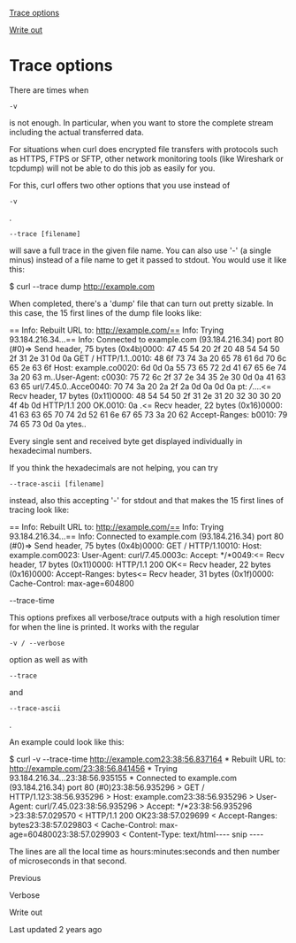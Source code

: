 <a href="trace.html" class="navButton-94f2579c--pageItemWithChildrenNested-2c5d8183--navButtonClickable-161b88ca--navButtonOpened-6a88552e">

<span class="text-4505230f--UIH300-2063425d--textContentFamily-49a318e1--navButtonLabel-14a4968f">Trace options</span>

</a>

<a href="writeout.html" class="navButton-94f2579c--pageItemWithChildrenNested-2c5d8183--navButtonClickable-161b88ca">

<span class="text-4505230f--UIH300-2063425d--textContentFamily-49a318e1--navButtonLabel-14a4968f">Write out</span>

</a>

<a href="../version.html" class="navButton-94f2579c--pageItemWithChildrenNested-2c5d8183--navButtonClickable-161b88ca">

</a>

<a href="../persist.html" class="navButton-94f2579c--pageItemWithChildrenNested-2c5d8183--navButtonClickable-161b88ca">

</a>

# <span class="text-4505230f--DisplayH900-bfb998fa--textContentFamily-49a318e1">Trace options</span>

<span class="text-4505230f--UIH300-2063425d--textUIFamily-5ebd8e40--text-8ee2c8b2">

</span>

<span class="text-4505230f--TextH400-3033861f--textContentFamily-49a318e1">

<span data-key="c47a63eb63b94ec497e15ed367a3313b">

<span data-offset-key="c47a63eb63b94ec497e15ed367a3313b:0">There are times when </span>

<span data-offset-key="c47a63eb63b94ec497e15ed367a3313b:1">`-v`</span>

<span data-offset-key="c47a63eb63b94ec497e15ed367a3313b:2"> is not enough. In particular, when you want to store the complete stream including the actual transferred data.</span>

</span>

</span>

<span class="text-4505230f--TextH400-3033861f--textContentFamily-49a318e1">

<span data-key="79f7332dd6bf466aacd76677ded40423">

<span data-offset-key="79f7332dd6bf466aacd76677ded40423:0">For situations when curl does encrypted file transfers with protocols such as HTTPS, FTPS or SFTP, other network monitoring tools (like Wireshark or tcpdump) will not be able to do this job as easily for you.</span>

</span>

</span>

<span class="text-4505230f--TextH400-3033861f--textContentFamily-49a318e1">

<span data-key="388656d103e64ea080c159503ff14673">

<span data-offset-key="388656d103e64ea080c159503ff14673:0">For this, curl offers two other options that you use instead of </span>

<span data-offset-key="388656d103e64ea080c159503ff14673:1">`-v`</span>

<span data-offset-key="388656d103e64ea080c159503ff14673:2">.</span>

</span>

</span>

<span class="text-4505230f--TextH400-3033861f--textContentFamily-49a318e1">

<span data-key="971b082de53d4f43b1fbd479951ad5dd">

<span data-offset-key="971b082de53d4f43b1fbd479951ad5dd:0">`--trace [filename]`</span>

<span data-offset-key="971b082de53d4f43b1fbd479951ad5dd:1"> will save a full trace in the given file name. You can also use '-' (a single minus) instead of a file name to get it passed to stdout. You would use it like this:</span>

</span>

</span>    $ curl --trace dump http://example.com<span class="text-4505230f--TextH400-3033861f--textContentFamily-49a318e1">

<span data-key="005bd2da5cdc4f1485025d85c8f20bf3">

<span data-offset-key="005bd2da5cdc4f1485025d85c8f20bf3:0">When completed, there's a 'dump' file that can turn out pretty sizable. In this case, the 15 first lines of the dump file looks like:</span>

</span>

</span>    == Info: Rebuilt URL to: http://example.com/== Info:   Trying 93.184.216.34...== Info: Connected to example.com (93.184.216.34) port 80 (#0)=> Send header, 75 bytes (0x4b)0000: 47 45 54 20 2f 20 48 54 54 50 2f 31 2e 31 0d 0a GET / HTTP/1.1..0010: 48 6f 73 74 3a 20 65 78 61 6d 70 6c 65 2e 63 6f Host: example.co0020: 6d 0d 0a 55 73 65 72 2d 41 67 65 6e 74 3a 20 63 m..User-Agent: c0030: 75 72 6c 2f 37 2e 34 35 2e 30 0d 0a 41 63 63 65 url/7.45.0..Acce0040: 70 74 3a 20 2a 2f 2a 0d 0a 0d 0a                pt: */*....<= Recv header, 17 bytes (0x11)0000: 48 54 54 50 2f 31 2e 31 20 32 30 30 20 4f 4b 0d HTTP/1.1 200 OK.0010: 0a                                              .<= Recv header, 22 bytes (0x16)0000: 41 63 63 65 70 74 2d 52 61 6e 67 65 73 3a 20 62 Accept-Ranges: b0010: 79 74 65 73 0d 0a                               ytes..<span class="text-4505230f--TextH400-3033861f--textContentFamily-49a318e1">

<span data-key="40a899c38f7b4a98a7387c1526a19730">

<span data-offset-key="40a899c38f7b4a98a7387c1526a19730:0">Every single sent and received byte get displayed individually in hexadecimal numbers.</span>

</span>

</span>

<span class="text-4505230f--TextH400-3033861f--textContentFamily-49a318e1">

<span data-key="aa4dc13ee63040aab0c0303f6f7e5650">

<span data-offset-key="aa4dc13ee63040aab0c0303f6f7e5650:0">If you think the hexadecimals are not helping, you can try </span>

<span data-offset-key="aa4dc13ee63040aab0c0303f6f7e5650:1">`--trace-ascii [filename]`</span>

<span data-offset-key="aa4dc13ee63040aab0c0303f6f7e5650:2"> instead, also this accepting '-' for stdout and that makes the 15 first lines of tracing look like:</span>

</span>

</span>    == Info: Rebuilt URL to: http://example.com/== Info:   Trying 93.184.216.34...== Info: Connected to example.com (93.184.216.34) port 80 (#0)=> Send header, 75 bytes (0x4b)0000: GET / HTTP/1.10010: Host: example.com0023: User-Agent: curl/7.45.0003c: Accept: */*0049:<= Recv header, 17 bytes (0x11)0000: HTTP/1.1 200 OK<= Recv header, 22 bytes (0x16)0000: Accept-Ranges: bytes<= Recv header, 31 bytes (0x1f)0000: Cache-Control: max-age=604800<span class="text-4505230f--HeadingH700-04e1a2a3--textContentFamily-49a318e1">

<span data-key="3d39520935f645aa8dadf8545c8edc2e">

<span data-offset-key="3d39520935f645aa8dadf8545c8edc2e:0">--trace-time</span>

</span>

</span>

<span class="text-4505230f--TextH400-3033861f--textContentFamily-49a318e1">

<span data-key="45a9708d34fa4752b596d88b6c328371">

<span data-offset-key="45a9708d34fa4752b596d88b6c328371:0">This options prefixes all verbose/trace outputs with a high resolution timer for when the line is printed. It works with the regular </span>

<span data-offset-key="45a9708d34fa4752b596d88b6c328371:1">`-v / --verbose`</span>

<span data-offset-key="45a9708d34fa4752b596d88b6c328371:2"> option as well as with </span>

<span data-offset-key="45a9708d34fa4752b596d88b6c328371:3">`--trace`</span>

<span data-offset-key="45a9708d34fa4752b596d88b6c328371:4"> and </span>

<span data-offset-key="45a9708d34fa4752b596d88b6c328371:5">`--trace-ascii`</span>

<span data-offset-key="45a9708d34fa4752b596d88b6c328371:6">.</span>

</span>

</span>

<span class="text-4505230f--TextH400-3033861f--textContentFamily-49a318e1">

<span data-key="d1a95ff5f69a4df297db6d12ca769d30">

<span data-offset-key="d1a95ff5f69a4df297db6d12ca769d30:0">An example could look like this:</span>

</span>

</span>    $ curl -v --trace-time http://example.com23:38:56.837164 * Rebuilt URL to: http://example.com/23:38:56.841456 *   Trying 93.184.216.34...23:38:56.935155 * Connected to example.com (93.184.216.34) port 80 (#0)23:38:56.935296 > GET / HTTP/1.123:38:56.935296 > Host: example.com23:38:56.935296 > User-Agent: curl/7.45.023:38:56.935296 > Accept: */*23:38:56.935296 >23:38:57.029570 < HTTP/1.1 200 OK23:38:57.029699 < Accept-Ranges: bytes23:38:57.029803 < Cache-Control: max-age=60480023:38:57.029903 < Content-Type: text/html---- snip ----<span class="text-4505230f--TextH400-3033861f--textContentFamily-49a318e1">

<span data-key="4c19bbee96c14e618d2e5b80ae437f5b">

<span data-offset-key="4c19bbee96c14e618d2e5b80ae437f5b:0">The lines are all the local time as hours:minutes:seconds and then number of microseconds in that second.</span>

</span>

</span>

<a href="../verbose.html" class="reset-3c756112--card-6570f064--whiteCard-fff091a4--cardPrevious-56a5e674">

</a>

<span class="text-4505230f--TextH200-a3425406--textContentFamily-49a318e1">Previous</span>

<span class="text-4505230f--UIH400-4e41e82a--textContentFamily-49a318e1">Verbose</span>

<a href="writeout.html" class="reset-3c756112--card-6570f064--whiteCard-fff091a4--cardNext-19241c42">

</a>

<span class="text-4505230f--UIH400-4e41e82a--textContentFamily-49a318e1">Write out</span>

<span class="text-4505230f--TextH200-a3425406--textContentFamily-49a318e1">Last updated 2 years ago</span>
